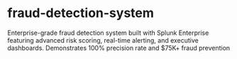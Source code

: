 # fraud-detection-system
Enterprise-grade fraud detection system built with Splunk Enterprise featuring advanced risk scoring, real-time alerting, and executive dashboards. Demonstrates 100% precision rate and $75K+ fraud prevention
